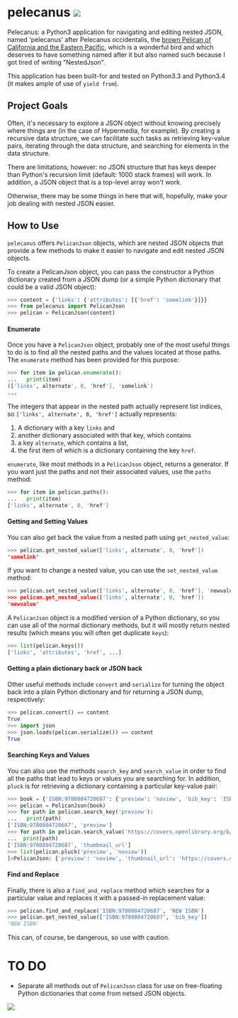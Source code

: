 # pelecanus ![](https://travis-ci.org/pellagic-puffbomb/pelecanus.svg?branch=master)

Pelecanus: a Python3 application for navigating and editing nested JSON, named 'pelecanus' after Pelecanus occidentalis, the [brown Pelican of California and the Eastern Pacific](http://www.nps.gov/chis/naturescience/brown-pelican.htm), which is a wonderful bird and which deserves to have something named after it but also named such because I got tired of writing "NestedJson".

This application has been built-for and tested on Python3.3 and Python3.4 (it makes ample of use of `yield from`).

## Project Goals

Often, it's necessary to explore a JSON object without knowing precisely where things are (in the case of Hypermedia, for example). By creating a recursive data structure, we can facilitate such tasks as retrieving key-value pairs, iterating through the data structure, and searching for elements in the data structure.

There are limitations, however: no JSON structure that has keys deeper than Python's recursion limit (default: 1000 stack frames) will work. In addition, a JSON object that is a top-level array won't work.

Otherwise, there may be some things in here that will, hopefully, make your job dealing with nested JSON easier.

## How to Use
`pelecanus` offers `PelicanJson` objects, which are nested JSON objects that provide a few methods to make it easier to navigate and edit nested JSON objects.

To create a PelicanJson object, you can pass the constructor a Python dictionary created from a JSON dump (or a simple Python dictionary that could be a valid JSON object):

```python
>>> content = {'links': {'attributes': [{'href': 'somelink'}]}}
>>> from pelecanus import PelicanJson
>>> pelican = PelicanJson(content)
```

#### Enumerate

Once you have a `PelicanJson` object, probably one of the most useful things to do is to find all the nested paths and the values located at those paths. The `enumerate` method has been provided for this purpose:

```python
>>> for item in pelican.enumerate():
...   print(item)
(['links', alternate', 0, 'href'], 'somelink')
...
```

The integers that appear in the nested path actually represent list indices, so `['links', alternate', 0, 'href']` actually represents:
1. A dictionary with a key `links` and 
2. another dictionary associated with that key, which contains 
3. a key `alternate`, which contains a list, 
4. the first item of which is a dictionary containing the key `href`. 

`enumerate`, like most methods in a `PelicanJson` object, returns a generator. If you want just the paths and not their associated values, use the `paths` method:

```python
>>> for item in pelican.paths():
...   print(item)
['links', alternate', 0, 'href']
```

#### Getting and Setting Values

You can also get back the value from a nested path using `get_nested_value`:

```python
>>> pelican.get_nested_value(['links', alternate', 0, 'href'])
'somelink'
```

If you want to change a nested value, you can use the `set_nested_value` method:

```python
>>> pelican.set_nested_value(['links', alternate', 0, 'href'], 'newvalue')
>>> pelican.get_nested_value(['links', alternate', 0, 'href'])
'newvalue'
```

A `PelicanJson` object is a modified version of a Python dictionary, so you can use all of the normal dictionary methods, but it will mostly return nested results (which means you will often get duplicate `keys`):

```python
>>> list(pelican.keys())
['links', 'attributes', 'href', ...]
```

#### Getting a plain dictionary back or JSON back

Other useful methods include `convert` and `serialize` for turning the object back into a plain Python dictionary and for returning a JSON dump, respectively:

```python
>>> pelican.convert() == content
True
>>> import json
>>> json.loads(pelican.serialize()) == content
True
```


#### Searching Keys and Values

You can also use the methods `search_key` and `search_value` in order to find all the paths that lead to keys or values you are searching for. In addition, `pluck` is for retrieving a dictionary containing a particular key-value pair:

```python
>>> book = {'ISBN:9780804720687': {'preview': 'noview', 'bib_key': 'ISBN:9780804720687', 'preview_url': 'https://openlibrary.org/books/OL7928788M/Between_Pacific_Tides', 'info_url': 'https://openlibrary.org/books/OL7928788M/Between_Pacific_Tides', 'thumbnail_url': 'https://covers.openlibrary.org/b/id/577352-S.jpg'}}
>>> pelican = PelicanJson(book)
>>> for path in pelican.search_key('preview'):
...   print(path)
['ISBN:9780804720687', 'preview']
>>> for path in pelican.search_value('https://covers.openlibrary.org/b/id/577352-S.jpg'):
...  print(path)
['ISBN:9780804720687', 'thumbnail_url']
>>> list(pelican.pluck('preview', 'noview'))
[<PelicanJson: {'preview': 'noview', 'thumbnail_url': 'https://covers.openlibrary.org/b/id/577352-S.jpg', 'bib_key': 'ISBN:9780804720687', 'preview_url': 'https://openlibrary.org/books/OL7928788M/Between_Pacific_Tides', 'info_url': 'https://openlibrary.org/books/OL7928788M/Between_Pacific_Tides'}>]
```

#### Find and Replace

Finally, there is also a `find_and_replace` method which searches for a particular value and replaces it with a passed-in replacement value:

```python
>>> pelican.find_and_replace('ISBN:9780804720687', 'NEW ISBN')
>>> pelican.get_nested_value(['ISBN:9780804720687', 'bib_key'])
'NEW ISBN'
```

This can, of course, be dangerous, so use with caution.

# TO DO

* Separate all methods out of `PelicanJson` class for use on free-floating Python dictionaries that come from netsed JSON objects.

![](http://i.imgur.com/f6bG1XN.jpg)
